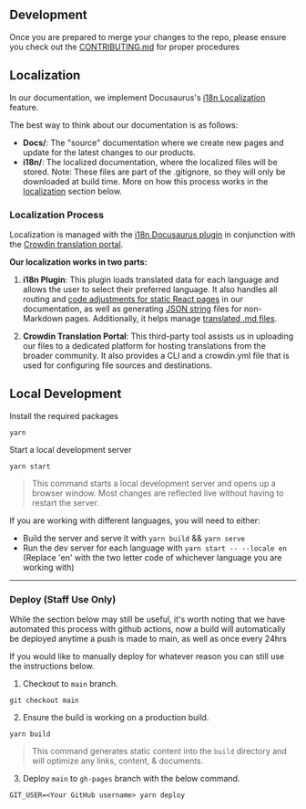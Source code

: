 ## Development

Once you are prepared to merge your changes to the repo, please ensure you check out the [CONTRIBUTING.md](/CONTRIBUTING.md) for proper procedures

## Localization

In our documentation, we implement Docusaurus's [i18n Localization](https://docusaurus.io/docs/i18n/tutorial) feature.

The best way to think about our documentation is as follows:

- **Docs/**: The "source" documentation where we create new pages and update for the latest changes to our products.
- **i18n/**: The localized documentation, where the localized files will be stored. Note: These files are part of the .gitignore, so they will only be downloaded at build time. More on how this process works in the [localization](#Localization) section below.

### Localization Process

Localization is managed with the [i18n Docusaurus plugin](https://docusaurus.io/docs/i18n/tutorial) in conjunction with the [Crowdin translation portal](https://support.crowdin.com/translation-process-overview/).

**Our localization works in two parts:**

1. **i18n Plugin**: This plugin loads translated data for each language and allows the user to select their preferred language. It also handles all routing and [code adjustments for static React pages](https://docusaurus.io/docs/i18n/tutorial#translate-your-react-code) in our documentation, as well as generating [JSON string](https://docusaurus.io/docs/i18n/tutorial#translate-plugin-data) files for non-Markdown pages. Additionally, it helps manage [translated .md files](https://docusaurus.io/docs/i18n/tutorial#translate-markdown-files).

2. **Crowdin Translation Portal**: This third-party tool assists us in uploading our files to a dedicated platform for hosting translations from the broader community. It also provides a CLI and a crowdin.yml file that is used for configuring file sources and destinations.

## Local Development

Install the required packages
```
yarn
```

Start a local development server
```
yarn start
```

> This command starts a local development server and opens up a browser window. Most changes are reflected live without having to restart the server.

If you are working with different languages, you will need to either:

- Build the server and serve it with `yarn build` && `yarn serve`
- Run the dev server for each language with `yarn start -- --locale en` (Replace 'en' with the two letter code of whichever language you are working with)
-----
### Deploy (Staff Use Only)

While the section below may still be useful, it's worth noting that we have automated this process with github actions, now a build will automatically be deployed anytime a push is made to main, as well as once every 24hrs

If you would like to manually deploy for whatever reason you can still use the instructions below. 

1. Checkout to `main` branch.
```
git checkout main
```

2. Ensure the build is working on a production build.
```
yarn build
```
> This command generates static content into the `build` directory and will optimize any links, content, & documents.

3. Deploy `main` to `gh-pages` branch with the below command.
```
GIT_USER=<Your GitHub username> yarn deploy
```
